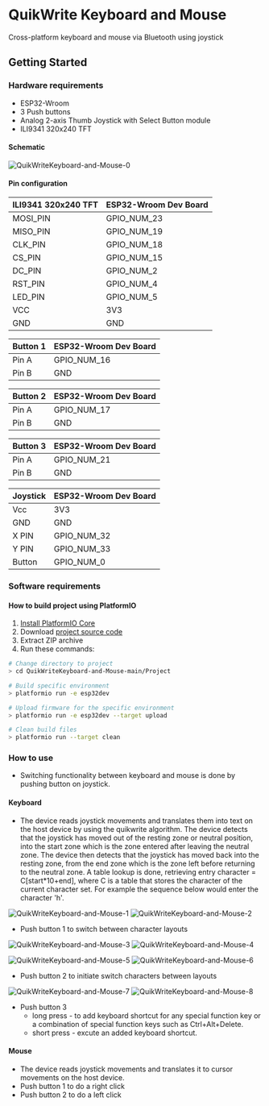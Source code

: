 # QuikWrite Keyboard and Mouse

Cross-platform keyboard and mouse via Bluetooth using joystick

## Getting Started

### Hardware requirements
  - ESP32-Wroom 
  - 3 Push buttons
  - Analog 2-axis Thumb Joystick with Select Button module
  - ILI9341 320x240 TFT 

#### Schematic

![QuikWriteKeyboard-and-Mouse-0](https://github.com/pdewar/QuikWriteKeyboard-and-Mouse/blob/media/images/Project%20schematic.jpeg) 

#### Pin configuration
| ILI9341 320x240 TFT | ESP32-Wroom Dev Board |
| ------------------  | --------------------  |
| MOSI_PIN            | GPIO_NUM_23           |
| MISO_PIN            | GPIO_NUM_19           |
| CLK_PIN             | GPIO_NUM_18           |
| CS_PIN              | GPIO_NUM_15           |
| DC_PIN              | GPIO_NUM_2            |
| RST_PIN             | GPIO_NUM_4            |
| LED_PIN             | GPIO_NUM_5            |
| VCC                 | 3V3                   |
| GND                 | GND                   |

| Button 1            | ESP32-Wroom Dev Board |
| -----------------   | --------------------  |
| Pin A               | GPIO_NUM_16           |
| Pin B               | GND                   |

| Button 2            | ESP32-Wroom Dev Board |
| -----------------   | --------------------  |
| Pin A               | GPIO_NUM_17           |
| Pin B               | GND                   |

| Button 3            | ESP32-Wroom Dev Board |
| -----------------   | --------------------  |
| Pin A               | GPIO_NUM_21           |
| Pin B               | GND                   |

| Joystick            | ESP32-Wroom Dev Board |
| -----------------   | --------------------  |
| Vcc                 | 3V3                   |
| GND                 | GND                   |
| X PIN               | GPIO_NUM_32           |
| Y PIN               | GPIO_NUM_33           |
| Button              | GPIO_NUM_0            |

### Software requirements
#### How to build project using PlatformIO

1. [Install PlatformIO Core](http://docs.platformio.org/page/core.html)
2. Download [project source code](https://github.com/pdewar/QuikWriteKeyboard-and-Mouse/archive/refs/heads/main.zip)
3. Extract ZIP archive
4. Run these commands:

```sh
# Change directory to project
> cd QuikWriteKeyboard-and-Mouse-main/Project

# Build specific environment
> platformio run -e esp32dev

# Upload firmware for the specific environment
> platformio run -e esp32dev --target upload

# Clean build files
> platformio run --target clean
```


### How to use
  - Switching functionality between keyboard and mouse is done by pushing button on joystick.

#### Keyboard 
  - The device reads joystick movements and translates them into text on the host device by using the quikwrite algorithm. The device detects that the joystick has moved out of the resting zone or neutral position, into the start zone which is the zone entered after leaving the neutral zone. The device then detects that the joystick has moved back into the resting zone, from the end zone which is the zone left before returning to the neutral zone. A table lookup is done, retrieving entry character = C[start*10+end], where C is a table that stores the character of the current character set. For example the sequence below would enter the character 'h'.

![QuikWriteKeyboard-and-Mouse-1](https://github.com/pdewar/QuikWriteKeyboard-and-Mouse/blob/media/images/character%20entry.jpeg)
![QuikWriteKeyboard-and-Mouse-2](https://github.com/pdewar/QuikWriteKeyboard-and-Mouse/blob/d3831cabbfba351a5756c942e5c84242e2542ebe/images/quikwrite%20zones.jpeg)

  - Push button 1 to switch between character layouts

![QuikWriteKeyboard-and-Mouse-3](https://github.com/pdewar/QuikWriteKeyboard-and-Mouse/blob/media/images/layout%201.jpeg) 
![QuikWriteKeyboard-and-Mouse-4](https://github.com/pdewar/QuikWriteKeyboard-and-Mouse/blob/media/images/layout%202.jpeg)

![QuikWriteKeyboard-and-Mouse-5](https://github.com/pdewar/QuikWriteKeyboard-and-Mouse/blob/media/images/layout%203.jpeg) 
![QuikWriteKeyboard-and-Mouse-6](https://github.com/pdewar/QuikWriteKeyboard-and-Mouse/blob/media/images/layout%204.jpeg)

  - Push button 2 to initiate switch characters between layouts

![QuikWriteKeyboard-and-Mouse-7](https://github.com/pdewar/QuikWriteKeyboard-and-Mouse/blob/media/images/Switch%20char%201st.jpeg)
![QuikWriteKeyboard-and-Mouse-8](https://github.com/pdewar/QuikWriteKeyboard-and-Mouse/blob/media/images/Switch%20char%202nd.jpeg)
  
  - Push button 3  
    - long press - to add keyboard shortcut for any special function key or a combination of special function keys such as Ctrl+Alt+Delete.
    - short press - excute an added keyboard shortcut. 

#### Mouse
  - The device reads joystick movements and translates it to cursor movements on the host device.
  - Push button 1 to do a right click
  - Push button 2 to do a left click
